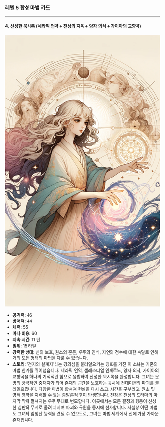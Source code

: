 ### 레벨 5 합성 마법 카드

---

#### 4. 신성한 묵시록 (세라픽 언약 + 천상의 지옥 + 양자 의식 + 가이아의 교향곡)

![Architect of Heaven and Earth](./ArchitectofHeavenandEarth.png)

- **공격력**: 46
- **방어력**: 44
- **체력**: 55
- **마나 비용**: 60
- **지속 시간**: 11 턴
- **범위**: 15 타일
- **강력한 상대**: 신의 보호, 원소의 혼돈, 우주의 인식, 자연의 정수에 대한 숙달로 인해 거의 모든 형태의 마법을 다룰 수 있습니다.
- **스토리**: '천지의 설계자'라는 경외심을 불러일으키는 칭호를 가진 이 소녀는 기존의 마법 한계를 뛰어넘습니다. 세라픽 언약, 셀레스티얼 인페르노, 양자 의식, 가이아의 교향곡을 하나의 기적적인 힘으로 융합하여 신성한 묵시록을 완성합니다. 그녀는 운명의 궁극적인 중재자가 되어 존재의 근간을 보호하는 동시에 전대미문의 파괴를 불러일으킵니다. 다양한 마법이 합쳐져 현실을 다시 쓰고, 시간을 구부리고, 원소 및 영적 영역을 지배할 수 있는 종말론적 힘이 탄생합니다. 전장은 천상의 드라마의 마지막 막이 펼쳐지는 우주 무대로 변모합니다. 이곳에서는 모든 결정과 행동이 신성한 심판의 무게로 울려 퍼지며 파괴와 구원을 동시에 선사합니다. 사실상 어떤 마법도 그녀의 엄청난 능력을 견딜 수 없으므로, 그녀는 마법 세계에서 신에 가장 가까운 존재입니다.
